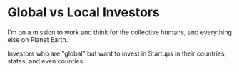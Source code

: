 # Global vs Local Investors

I'm on a mission to work and think for the collective humans, and everything else on Planet Earth.

Investors who are "global" but want to invest in Startups in their countries, states, and even counties.